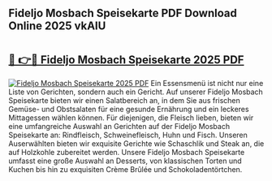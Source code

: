 ## Fideljo Mosbach Speisekarte PDF Download Online 2025 vkAIU

# <h2><a href="http://gc89ork.nevu.top/?p=Fideljo+Mosbach+Speisekarte">🔗 👉🔴 Fideljo Mosbach Speisekarte 2025 PDF</a></h2>

[![Fideljo Mosbach Speisekarte 2025 PDF](https://i.imgur.com/dBaPXMq.png)](http://gc89ork.nevu.top/?p=Fideljo+Mosbach+Speisekarte)
Ein Essensmenü ist nicht nur eine Liste von Gerichten, sondern auch ein Gericht. Auf unserer Fideljo Mosbach Speisekarte bieten wir einen Salatbereich an, in dem Sie aus frischen Gemüse- und Obstsalaten für eine gesunde Ernährung und ein leckeres Mittagessen wählen können. Für diejenigen, die Fleisch lieben, bieten wir eine umfangreiche Auswahl an Gerichten auf der Fideljo Mosbach Speisekarte an: Rindfleisch, Schweinefleisch, Huhn und Fisch. Unseren Auserwählten bieten wir exquisite Gerichte wie Schaschlik und Steak an, die auf Holzkohle zubereitet werden. Unsere Fideljo Mosbach Speisekarte umfasst eine große Auswahl an Desserts, von klassischen Torten und Kuchen bis hin zu exquisiten Crème Brûlée und Schokoladentörtchen.

